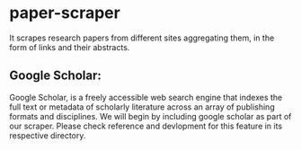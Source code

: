 # paper-scraper
It scrapes research papers from different sites aggregating them, in the form of links and their abstracts.

## Google Scholar:

Google Scholar, is a freely accessible web search engine that indexes the full text or metadata of scholarly literature across an array of publishing formats and disciplines. We will begin by including google scholar as part of our scraper.
Please check reference and devlopment for this feature in its respective directory.
